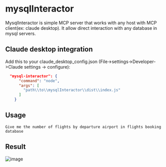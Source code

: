 # mysqlInteractor
MysqlInteractor is simple MCP server that works with any host with MCP client(ex: claude desktop). It allow direct interaction with any database in mysql servers.

## Claude desktop integration ##
Add this to your claude_desktop_config.json (File->settings->Developer->Claude settings -> configure):

```json
  "mysql-interactor": {
      "command": "node",
      "args": [
        "path\\to\\mysqlInteractor\\dist\\index.js"
      ]
    }
```

## Usage ## 
```text
Give me the number of flights by departure airport in flights booking database
```

## Result ##
![image](https://github.com/user-attachments/assets/c363caf3-eaba-45ac-a54a-135da16c3209)
